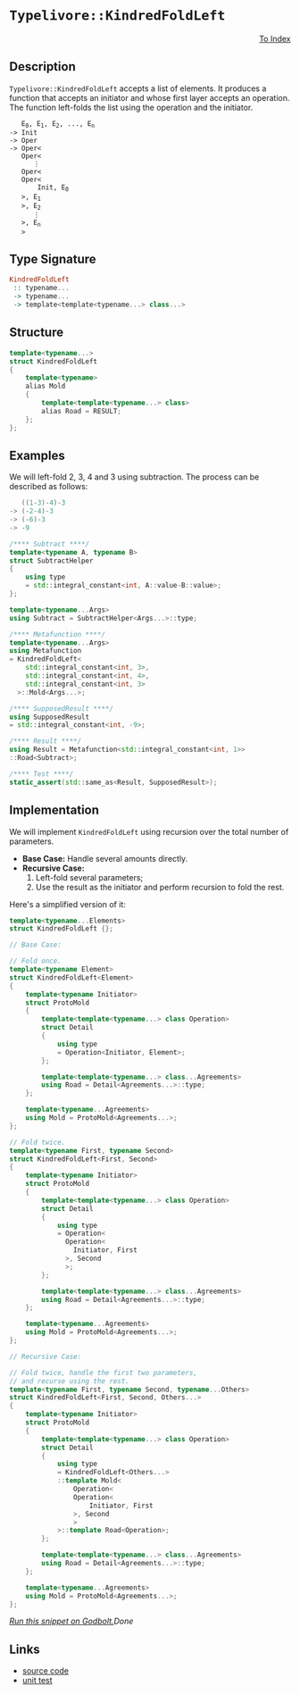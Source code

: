 <!-- Copyright 2024 Feng Mofan
SPDX-License-Identifier: Apache-2.0 -->

# `Typelivore::KindredFoldLeft`

<p style='text-align: right;'><a href="../../../facilities/metafunctions.md#typelivore-kindred-fold-left">To Index</a></p>

## Description

`Typelivore::KindredFoldLeft` accepts a list of elements.
It produces a function that accepts an initiator and whose first layer accepts an operation.
The function left-folds the list using the operation and the initiator.

<pre><code>   E<sub>0</sub>, E<sub>1</sub>, E<sub>2</sub>, ..., E<sub>n</sub>
-> Init
-> Oper
-> Oper&lt;
   Oper&lt;
      &vellip;
   Oper&lt;
   Oper&lt;
       Init, E<sub>0</sub>
   &gt;, E<sub>1</sub>
   &gt;, E<sub>2</sub>
      &vellip;
   &gt;, E<sub>n</sub>
   &gt;</code></pre>

## Type Signature

```Haskell
KindredFoldLeft
 :: typename...
 -> typename...
 -> template<template<typename...> class...>
```

## Structure

```C++
template<typename...>
struct KindredFoldLeft
{
    template<typename>
    alias Mold
    {
        template<template<typename...> class>
        alias Road = RESULT;
    };
};
```

## Examples

We will left-fold 2, 3, 4 and 3 using subtraction.
The process can be described as follows:

```C++
   ((1-3)-4)-3
-> (-2-4)-3
-> (-6)-3
-> -9
```

```C++
/**** Subtract ****/
template<typename A, typename B>
struct SubtractHelper
{
    using type
    = std::integral_constant<int, A::value-B::value>;
};

template<typename...Args>
using Subtract = SubtractHelper<Args...>::type;

/**** Metafunction ****/
template<typename...Args>
using Metafunction 
= KindredFoldLeft<
    std::integral_constant<int, 3>,
    std::integral_constant<int, 4>,
    std::integral_constant<int, 3>
  >::Mold<Args...>;

/**** SupposedResult ****/
using SupposedResult
= std::integral_constant<int, -9>;

/**** Result ****/
using Result = Metafunction<std::integral_constant<int, 1>>
::Road<Subtract>;

/**** Test ****/
static_assert(std::same_as<Result, SupposedResult>);
```

## Implementation

We will implement `KindredFoldLeft` using recursion over the total number of parameters.

- **Base Case:** Handle several amounts directly.
- **Recursive Case:**
  1. Left-fold several parameters;
  2. Use the result as the initiator and perform recursion to fold the rest.

Here's a simplified version of it:

```C++
template<typename...Elements>
struct KindredFoldLeft {};

// Base Case:

// Fold once.
template<typename Element>
struct KindredFoldLeft<Element>
{
    template<typename Initiator>
    struct ProtoMold
    {
        template<template<typename...> class Operation>
        struct Detail
        {
            using type 
            = Operation<Initiator, Element>;
        };

        template<template<typename...> class...Agreements>
        using Road = Detail<Agreements...>::type;
    };

    template<typename...Agreements>
    using Mold = ProtoMold<Agreements...>;
};

// Fold twice.
template<typename First, typename Second>
struct KindredFoldLeft<First, Second>
{
    template<typename Initiator>
    struct ProtoMold
    {
        template<template<typename...> class Operation>
        struct Detail
        {
            using type 
            = Operation<
              Operation<
                Initiator, First
              >, Second
              >;
        };

        template<template<typename...> class...Agreements>
        using Road = Detail<Agreements...>::type;
    };

    template<typename...Agreements>
    using Mold = ProtoMold<Agreements...>;
};

// Recursive Case:

// Fold twice, handle the first two parameters,
// and recurse using the rest.
template<typename First, typename Second, typename...Others>
struct KindredFoldLeft<First, Second, Others...>
{
    template<typename Initiator>
    struct ProtoMold
    {
        template<template<typename...> class Operation>
        struct Detail
        {
            using type 
            = KindredFoldLeft<Others...>
            ::template Mold<
                Operation<
                Operation<
                    Initiator, First
                >, Second
                >
            >::template Road<Operation>;
        };

        template<template<typename...> class...Agreements>
        using Road = Detail<Agreements...>::type;
    };

    template<typename...Agreements>
    using Mold = ProtoMold<Agreements...>;
};
```

[*Run this snippet on Godbolt.*](https://godbolt.org/#z:OYLghAFBqd5QCxAYwPYBMCmBRdBLAF1QCcAaPECAMzwBtMA7AQwFtMQByARg9KtQYEAysib0QXACx8BBAKoBnTAAUAHpwAMvAFYTStJg1DIApACYAQuYukl9ZATwDKjdAGFUtAK4sGIAKwAzKSuADJ4DJgAcj4ARpjEEmYAbKQADqgKhE4MHt6%2BAcEZWY4C4ZExLPGJXCm2mPalDEIETMQEeT5%2BQfWNOS1tBOXRcQlJqQqt7Z0FPZODw5XV4wCUtqhexMjsHAD0AFSHR8cnp0e7JhoAggdHANQAkixp9GyCTE13xxfXt2f/Zx%2BV0uVwImGeBjBJkCbgIAE80oxWJgAHRo7CvRgEBTQ7AgybELwOO4AaQi6GImHQADFPOhQpgqAQ7iYAOxWVkAEWhVmuIN2uzuFiYSjubhF7BB/MFtNo6DuAm2KJBYIhH0w0NhCKRbDuGPBWNx%2BIIhOJZIYFKpsvpjIImv1bztgTxfPZILuHruqpe6s18MRzF1DwY2Q%2BJCN109dwJROZymIqCIAFk6e7PWzeVco1HvZCNTDc76C9rA6i0bi7sgDAoFHcAPKI4gfHIRrPZj0x4mczCtOhp9sZ/vtz1eLJGL3almR4dR6Gc%2BuN5sCTXB0NEMh6zGCI2BTMztnc3dS6ftwtQgvgn3nrUB5Fo5XOyvVhT3q7ASkGwQ451DqOjiLAHcABKqBMPKc53N2va0Jqb4fo6L7ls6IAgP6%2BZ7umXI8sebYeme%2BY3jqZYonBmCftirZ/mOgEpnKLKBPO8aJqgtHoLB75kQh947pmB7YXyvwynSXoAO54EqKqXnmfolsidzUngxCTKQE63rqQiYGgFqtp2zLmpaNJ0gyTKagpSkECpGlaWxP6uhheFSUWhGlo8IaOGGxCUZ6ul3ExyapieLJuoFOaOde%2BEyWpxEVlWIq1g2CRLgwXntj5UFMH2IWYfZM53P%2B45oVOuG5RBCVNk0mq/rlZVJZVWW5a5a4kCpZmTFV%2B7OpZmkCGx9XDjx7VBYevF9RFF5quFslsNxj6xTWr4ceR34usVVEAcBoHgQxkE9hlMEwqRS0zdgKFofxxV8UeAnFWNzl3mih0ISleXUXcrH0YxCb%2BXK7HwViiEPniV3AlhwPSsBmmbFkABumBihKIA4QK8nCQQYnbCpCCGOg9BeggcM0OZomoHcaRtMiYJKaQ4PY3clLIFDcP5YBBD43TmCTMq1y3WhLmtRZqlEXcVk9SpvP3Sidaswky3GqaenkpShlysZTpuPzXXWSpUv40px1SsFN1hQR4tBm5eAec9Pl%2BSxAUXYbM488bkVEcdT5xQuiUVbZq3eSasY7dBg2Dn1a0FZOg2ztt%2BlK9aquajrMv66Hnqncbb2pjCkfDjV3tuNn7a5y2Wcpw1q7ueuLWKW1pfZrims9QXdc%2Bw1Hq4mnE1wyBYEJ4u3tAzls6gyNvsOZ3frO8WUVu3NAOPf9z1h4B3dbfO6V9gdi1cUhJ2odq51D8NOGhePU%2Buw9W8Ly3I6ve9EE26xv2cf9%2Btg8PSMAv8QJ/PseqqKwLw4bfH5J/QEOFzCBAiFWLwWB6KEQAPomgyhRH2ECoHeFgZqLS2w0goJWiA%2B4QgvCxCQcSYB3NJ53V1FcMWU04ZWB9j5IhJCmwOAABINEbAbHKzNBZDggpMdAKEIhgnfGIeBWl5jbhhCIlSVwULQzEF4TAABaCwCilH5gHgbI%2B10eZ0NfMQYAstri8OYaQ5kEFzGsIIBw2gXCDpGIBu3PeiJzoEMOG9XaVAvAMAcDkL45xJKnyocRK4TjWy8KTN43x/iBBFQgjHK0RlbR1WKoI4RghMBiNoBIgQUi1ayLuIEeuQ4MkgBEdkpsuTJGtGkW4IpkhSmBXKZUnJeSGAFM1EUkp18XGP0ccY1%2BI8f7Cy8GkYoVIgIcy8LQZk5CrhmPGZM9A0yFCzLtHybarSsntNqYYQpggVIqIAJwDWuqMtZGzAmHCBLwq5cyPpeNaD4vxecdmiOqR0rpMijl3C4DuFaKEV6amsUwBw5zgS/GOHcAAKhzeZQTrjzEcMgeBcUEgEAgOUhQyJ0XfjcA8gWRCJmZCmTMuZuIVg8g4GsWgnB/C8D8BwLQpBUCcHzpYaw0YNhbDhhAngpACCaFpWsAA1gESQKINAAA4zBmBOScrg/hZUyq4KyVk0h6UcEkLwFgEgNAaFIMy1l7KOC8AUCAI1wqWW0tIHAWAMBEAgA2AQNIXgLIUAgGgZ4dAEhRGRJwVQMrkgqOSJIO4wBkDIH%2BVKswvAqSEBIHgIRXAZCCBEGIdgUh03yCUGoEVpBdBppEk2NInAeB0oZUywtZq6wevdcyVAVA7jBtDeGyN0bY0ojMHcCAHhfX0GICyMwgQuArF4DarQawIBIB9WkP1ZAvXzsXSAYAUgzB8DoJTS1EBYiFtiBENocIK28EPcwYgcI6yxG0JpG1gqfWOjrAwWgJ7bWkCwLELwwBxS0FoJa7gvAsAsEMMAcQ778D00cLDADrLMCqEhmCU95AsnatZbQPAsQmyXo8FgQtJo8D6sA6QWGxBYhku7CBowGGjAirWFQAwxiABqeBMAiQSsywV/AM2iHEDm7jeaVDqHfcW/QoGUDWGsPoTDlrIBrFQLgnIAGVGCLnKYLllgzCmtI8QFNHN4BrDsHenILgLQzD8GmsIEQRhVDGGm4o2QBDmb0A5poixRg1F6MZgQAxpieC6HoIzcTmhTCGNZpYdnbChec2m%2BY7R3O2ZqIZ3l2wJBVo4Iy41tbOCtpDWGiNUaY1SB7X23ASbh0ConUKujax8ZgTGBAcVIBJCBBRCcwImqNCSDMJIZIhr/DJBOfoTgurSD6rHSiZIXBkgypOWq5I/hJDKva6kE1vAzUWqtdV21M6nWzpdQ2j15BKArqHQGtgnA2gsGhqyFRTB3bji4CclEXBpUJvwOuFNegBOZr49IATighOFt0Ju0tTBy2AfS5ltbbLOD1rdR6hULa235Ye4BJ7L3pV9oHQuodI7AhmCq1Ou1%2B3TsJGO961Ag6xixSME9rgRqaBzJlpQfd77z3HuQxzy917b0OGQ4%2BrEz7X2Fs/d%2B39/7kPAdA%2BB1lkHjMwcLfBxDOxBWVLQ7wDDWHj24Z2KygjRHBWkfI0oSjMuAJ0b4IxhQLG2MceQz93j2b/uyEBwWkTIBN0GFo%2BpqwlhpOxFk41tlin8mcBUwQGynJffWC0%2BtnTemg%2BGYaN5vwEBXAxZCBaBLyx7OZEc7kfzBQ88lByDnyLQWmi%2BY6EXizXngvV/L55uLNf8h15b03tL6xNipfHcNjLNb31mty%2B2iNtP0fPdexoUrH2SD4/HZOmrpA6tYESMH7Vo3xvPa66yfwJyNWBG671pbWWh%2BcE29ay3DrnWusbRTsnxBzs7Cux2lgChoYxuhhjvMkx3vla%2B2mo7lmhIC7oIG7sJqyroMEGDhDpWv3tDtlhwPDo2kjq2q/u/p/t/uqJMNjlTrjgkPjoEETlfnOngYuvfmQUOiAB/hMvAl/icvAj/gQPAqoOGluszkpKzgekepelzjwVejenegLlTk%2Bi%2Bm%2BnLpgF%2Bj%2BmIJLsRtLtRnrkBopArvpu%2BsrgzEhsRuroWlrthnCLrvhrpobrwMbhRuCObrRjtlbkwMxqxuxgGA7rIL9s7rmuAcDiAMEN7sYJJv7lrkniHk0ABrsBkjHpptpgkLplgP4ZXiZunmZrXnoFZhUB5i5vnk0Jnq5mXuFikbFing3tFgkbkX0D5qFp3rFgUW3oFqUdkYll3goCltmlDoPqajlqwRGm/h/ncPQSiEwTPuVvPsQTtrVpgPVmvulpvp7s9oEIEP4CqktoatMayDNqfi0earYFtsTisE1pIP4G1uqqyIajKpIEqlwHKnUNqoEM0etuftttOulvGisdcWsZsWsKRlkM4JIEAA)$Done$

## Links

- [source code](../../../../conceptrodon/typelivore/kindred_fold_left.hpp)
- [unit test](../../../../tests/unit/metafunctions/typelivore/kindred_fold_left.test.hpp)
